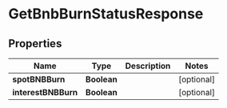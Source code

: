 

# GetBnbBurnStatusResponse


## Properties

| Name | Type | Description | Notes |
|------------ | ------------- | ------------- | -------------|
|**spotBNBBurn** | **Boolean** |  |  [optional] |
|**interestBNBBurn** | **Boolean** |  |  [optional] |



